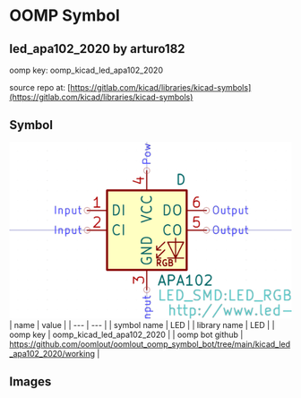 # OOMP Symbol  
## led_apa102_2020  by arturo182  
  
oomp key: oomp_kicad_led_apa102_2020  
  
source repo at: [https://gitlab.com/kicad/libraries/kicad-symbols](https://gitlab.com/kicad/libraries/kicad-symbols)  
## Symbol  
  
[![working.png](working_600.png)](working.png)  
| name | value | 
| --- | --- | 
| symbol name | LED | 
| library name | LED | 
| oomp key | oomp_kicad_led_apa102_2020 | 
| oomp bot github | https://github.com/oomlout/oomlout_oomp_symbol_bot/tree/main/kicad_led_apa102_2020/working | 
## Images  
